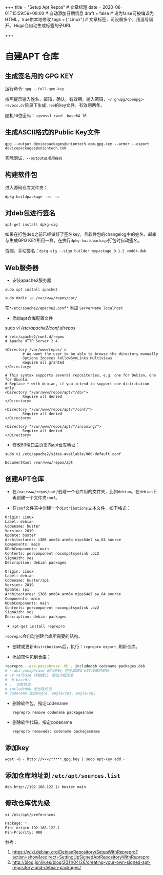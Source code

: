 +++
title = "Setup Apt Repos"  # 文章标题
date = 2020-08-01T15:59:59+08:00  # 自动添加日期信息
draft = false  # 设为false可被编译为HTML，true供本地修改
tags = ["Linux"]  # 文章标签，可设置多个，用逗号隔开。Hugo会自动生成标签的子URL

+++

# 自建APT 仓库

## 生成签名用的 GPG KEY

运行命令: `gpg --full-gen-key`

按照提示输入姓名、邮箱，确认，有效期，输入密码，`~/.gnupg/openpgp-revocs.d/`目录下生成`.rev`的key文件，有效期两年。

随机16位密码： `openssl rand -base64 16`

## 生成ASCII格式的Public Key文件

`gpg --output devicepackages@uniontech.com.gpg.key --armor --export devicepackages@uniontech.com `

实际测试，`--output选项须在前`

## 构建软件包

  进入源码仓库文件夹：

  ```bash
  dpkg-buildpackage -us -uc
  ```

## 对deb包进行签名

`apt-get install dpkg-sig`

如果在打包deb之前已经做好了签名key，且软件包的changelog中的姓名、邮箱与生成GPG KEY所用一样，在执行`dpkg-buildpackage`打包时自动签名。

否则，手动签名：`dpkg-sig --sign builder mypackage_0.1.2_amd64.deb`

## Web服务器

- 安装apache2服务器

`sudo apt install apache2`

`sudo mkdir -p /var/www/repos/apt/`

在` */etc/apache2/apache2.conf* ` 添加  `ServerName localhost`

- 添加apt仓库配置文件

sudo vi */etc/apache2/conf.d/repos*

```bashbash
# /etc/apache2/conf.d/repos
# Apache HTTP Server 2.4

<Directory /var/www/repos/ >
        # We want the user to be able to browse the directory manually
        Options Indexes FollowSymLinks Multiviews
        Require all granted
</Directory>

# This syntax supports several repositories, e.g. one for Debian, one for Ubuntu.
# Replace * with debian, if you intend to support one distribution only.
<Directory "/var/www/repos/apt/*/db/">
        Require all denied
</Directory>

<Directory "/var/www/repos/apt/*/conf/">
        Require all denied
</Directory>

<Directory "/var/www/repos/apt/*/incoming/">
        Require all denied
</Directory>
```

- 修改80端口主页指向apt仓库地址：

`sudo vi /etc/apache2/sites-available/000-default.conf`

`DocumentRoot /var/www/repos/apt`


## 创建APT仓库

- 在`/var/www/repos/apt/`创建一个仓库用的文件夹，比如`debian`。在`debian`下再创建一个文件夹`conf`。

- 在`conf`文件夹中创建一个`distributions`文本文件，如下格式：

```bash
Origin: Linux 
Label: debian
Codename: buster
Version: 2019
Update: buster
Architectures: i386 amd64 arm64 mips64el sw_64 source
Components: main
UDebComponents: main
Contents: percomponent nocompatsymlink .bz2
SignWith: yes
Description: debian packages

Origin: Linux 
Label: debian
Codename: buster/sp1
Version: 2019
Update: sp1
Architectures: i386 amd64 arm64 mips64el sw_64 source
Components: main
UDebComponents: main
Contents: percomponent nocompatsymlink .bz2
SignWith: yes
Description: debian packages
```

- `apt-get install reprepro`

`reprepro`会自动创建仓库所需要的结构。

- 创建或更新`distributions`后，执行：`reprepro export `刷新仓库。

- 添加软件包到仓库：

```bash
reprepro --ask-passphrase -Vb . includedeb codename packages.deb
# --aks-passphrase 询问密码，在生成GPG KEY设置的密码
# -V verbose 详细模式，输出详细信息
# -b basedir 
# .  当前目录
# includedeb 添加软件包
# codename 比如eagle, eagle/sp1, eagle/sp2
```

- 删除软件包，指定codename

  `reprepro remove codename packagesname`

- 删除软件代码，指定codename

  `reprepro removedsc codename packagesname`

## 添加key

`wget -O - http://×××/*****.gpg.key | sudo apt-key add -`

## 添加仓库地址到 `/etc/apt/sources.list`

`deb http://192.168.122.1/ buster main`

## 修改仓库优先级

`vi /etc/apt/preferences`

```bash
Package: *
Pin: origin 192.168.122.1
Pin-Priority: 900
```

参考：

1. https://wiki.debian.org/DebianRepository/SetupWithReprepro?action=show&redirect=SettingUpSignedAptRepositoryWithReprepro
2. http://blog.jonliv.es/blog/2011/04/26/creating-your-own-signed-apt-repository-and-debian-packages/

